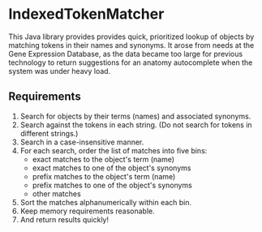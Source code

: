 # IndexedTokenMatcher
This Java library provides provides quick, prioritized lookup of objects by matching tokens in their names and synonyms.  It
arose from needs at the Gene Expression Database, as the data became too large for previous technology to return suggestions
for an anatomy autocomplete when the system was under heavy load.

## Requirements
1. Search for objects by their terms (names) and associated synonyms.
2. Search against the tokens in each string.  (Do not search for tokens in different strings.)
3. Search in a case-insensitive manner.
4. For each search, order the list of matches into five bins:
   - exact matches to the object's term (name)
   - exact matches to one of the object's synonyms
   - prefix matches to the object's term (name)
   - prefix matches to one of the object's synonyms
   - other matches 
5. Sort the matches alphanumerically within each bin.
6. Keep memory requirements reasonable.
7. And return results quickly!
